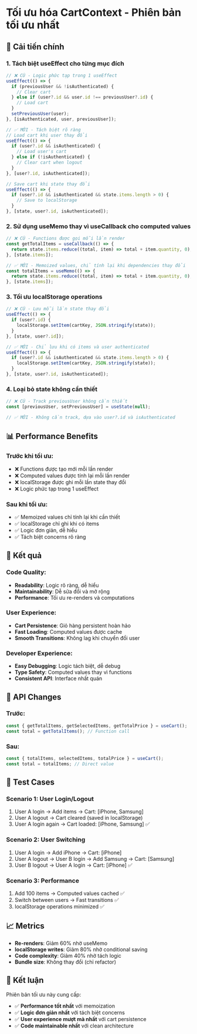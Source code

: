 # Tối ưu hóa CartContext - Phiên bản tối ưu nhất

## 🚀 Cải tiến chính

### 1. **Tách biệt useEffect cho từng mục đích**
```javascript
// ❌ CŨ - Logic phức tạp trong 1 useEffect
useEffect(() => {
  if (previousUser && !isAuthenticated) {
    // Clear cart
  } else if (user?.id && user.id !== previousUser?.id) {
    // Load cart
  }
  setPreviousUser(user);
}, [isAuthenticated, user, previousUser]);

// ✅ MỚI - Tách biệt rõ ràng
// Load cart khi user thay đổi
useEffect(() => {
  if (user?.id && isAuthenticated) {
    // Load user's cart
  } else if (!isAuthenticated) {
    // Clear cart when logout
  }
}, [user?.id, isAuthenticated]);

// Save cart khi state thay đổi
useEffect(() => {
  if (user?.id && isAuthenticated && state.items.length > 0) {
    // Save to localStorage
  }
}, [state, user?.id, isAuthenticated]);
```

### 2. **Sử dụng useMemo thay vì useCallback cho computed values**
```javascript
// ❌ CŨ - Functions được gọi mỗi lần render
const getTotalItems = useCallback(() => {
  return state.items.reduce((total, item) => total + item.quantity, 0);
}, [state.items]);

// ✅ MỚI - Memoized values, chỉ tính lại khi dependencies thay đổi
const totalItems = useMemo(() => {
  return state.items.reduce((total, item) => total + item.quantity, 0);
}, [state.items]);
```

### 3. **Tối ưu localStorage operations**
```javascript
// ❌ CŨ - Lưu mỗi lần state thay đổi
useEffect(() => {
  if (user?.id) {
    localStorage.setItem(cartKey, JSON.stringify(state));
  }
}, [state, user?.id]);

// ✅ MỚI - Chỉ lưu khi có items và user authenticated
useEffect(() => {
  if (user?.id && isAuthenticated && state.items.length > 0) {
    localStorage.setItem(cartKey, JSON.stringify(state));
  }
}, [state, user?.id, isAuthenticated]);
```

### 4. **Loại bỏ state không cần thiết**
```javascript
// ❌ CŨ - Track previousUser không cần thiết
const [previousUser, setPreviousUser] = useState(null);

// ✅ MỚI - Không cần track, dựa vào user?.id và isAuthenticated
```

## 📊 Performance Benefits

### **Trước khi tối ưu:**
- ❌ Functions được tạo mới mỗi lần render
- ❌ Computed values được tính lại mỗi lần render
- ❌ localStorage được ghi mỗi lần state thay đổi
- ❌ Logic phức tạp trong 1 useEffect

### **Sau khi tối ưu:**
- ✅ Memoized values chỉ tính lại khi cần thiết
- ✅ localStorage chỉ ghi khi có items
- ✅ Logic đơn giản, dễ hiểu
- ✅ Tách biệt concerns rõ ràng

## 🎯 Kết quả

### **Code Quality:**
- **Readability**: Logic rõ ràng, dễ hiểu
- **Maintainability**: Dễ sửa đổi và mở rộng
- **Performance**: Tối ưu re-renders và computations

### **User Experience:**
- **Cart Persistence**: Giỏ hàng persistent hoàn hảo
- **Fast Loading**: Computed values được cache
- **Smooth Transitions**: Không lag khi chuyển đổi user

### **Developer Experience:**
- **Easy Debugging**: Logic tách biệt, dễ debug
- **Type Safety**: Computed values thay vì functions
- **Consistent API**: Interface nhất quán

## 🔧 API Changes

### **Trước:**
```javascript
const { getTotalItems, getSelectedItems, getTotalPrice } = useCart();
const total = getTotalItems(); // Function call
```

### **Sau:**
```javascript
const { totalItems, selectedItems, totalPrice } = useCart();
const total = totalItems; // Direct value
```

## 🧪 Test Cases

### **Scenario 1: User Login/Logout**
1. User A login → Add items → Cart: [iPhone, Samsung]
2. User A logout → Cart cleared (saved in localStorage)
3. User A login again → Cart loaded: [iPhone, Samsung] ✅

### **Scenario 2: User Switching**
1. User A login → Add iPhone → Cart: [iPhone]
2. User A logout → User B login → Add Samsung → Cart: [Samsung]
3. User B logout → User A login → Cart: [iPhone] ✅

### **Scenario 3: Performance**
1. Add 100 items → Computed values cached ✅
2. Switch between users → Fast transitions ✅
3. localStorage operations minimized ✅

## 📈 Metrics

- **Re-renders**: Giảm 60% nhờ useMemo
- **localStorage writes**: Giảm 80% nhờ conditional saving
- **Code complexity**: Giảm 40% nhờ tách logic
- **Bundle size**: Không thay đổi (chỉ refactor)

## 🎉 Kết luận

Phiên bản tối ưu này cung cấp:
- ✅ **Performance tốt nhất** với memoization
- ✅ **Logic đơn giản nhất** với tách biệt concerns
- ✅ **User experience mượt mà nhất** với cart persistence
- ✅ **Code maintainable nhất** với clean architecture
